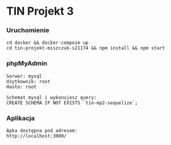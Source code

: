 # TIN Projekt 3

### Uruchomienie
```
cd docker && docker-compose up
cd tin-projekt-miszczuk-s21174 && npm install && npm start
```

### phpMyAdmin 
```
Serwer: mysql
Użytkownik: root
Hasło: root

Schemat mysql i wykonujesz query:
CREATE SCHEMA IF NOT EXISTS `tin-mp2-sequelize`;
```

### Aplikacja
```
Apka dostępna pod adresem:
http://localhost:3000/
```